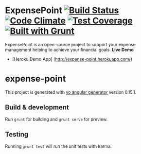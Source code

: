 ExpensePoint [![Build Status](https://travis-ci.org/rafaelturon/expense-point.svg?branch=master)](https://travis-ci.org/rafaelturon/expense-point) [![Code Climate](https://codeclimate.com/github/rafaelturon/expense-point/badges/gpa.svg)](https://codeclimate.com/github/rafaelturon/expense-point) [![Test Coverage](https://codeclimate.com/github/rafaelturon/expense-point/badges/coverage.svg)](https://codeclimate.com/github/rafaelturon/expense-point/coverage) [![Built with Grunt](https://cdn.gruntjs.com/builtwith.png)](http://gruntjs.com/)
============

ExpensePoint is an open-source project to support your expense management helping to achieve your financial goals.
**Live Demo**
- [Heroku Demo App] (http://expense-point.herokuapp.com/)

# expense-point

This project is generated with [yo angular generator](https://github.com/yeoman/generator-angular)
version 0.15.1.

## Build & development

Run `grunt` for building and `grunt serve` for preview.

## Testing

Running `grunt test` will run the unit tests with karma.
